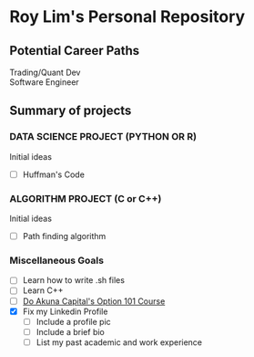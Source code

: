 # Roy Lim's Personal Repository
## Potential Career Paths
Trading/Quant Dev  
Software Engineer

## Summary of projects

### DATA SCIENCE PROJECT (PYTHON OR R)

Initial ideas

- [ ] Huffman's Code

### ALGORITHM PROJECT (C or C++)

Initial ideas

- [ ] Path finding algorithm

### Miscellaneous Goals
- [ ] Learn how to write .sh files
- [ ] Learn C++
- [ ] [Do Akuna Capital's Option 101 Course](https://akunacapital.teachable.com/p/options101)
- [x] Fix my Linkedin Profile
    - [ ] Include a profile pic
    - [ ] Include a brief bio
    - [ ] List my past academic and work experience

